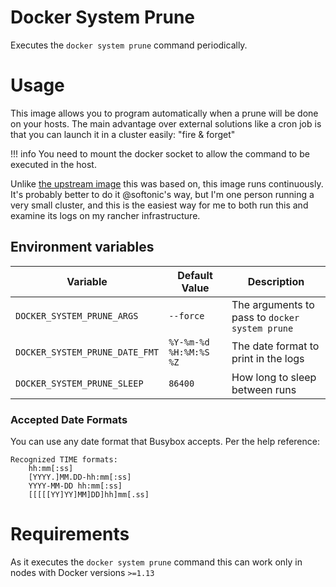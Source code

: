 # Docker System Prune

Executes the `docker system prune` command periodically.

# Usage

This image allows you to program automatically when a prune will be done on your hosts. The main advantage over external solutions like a cron job is that you can launch it in a cluster easily: "fire & forget"

!!! info
         You need to mount the docker socket to allow the command to be executed in the host.

Unlike [the upstream image](/softonic/docker-system-prune) this was based on, this image runs continuously. It's probably better to do it @softonic's way, but I'm one person running a very small cluster, and this is the easiest way for me to both run this and examine its logs on my rancher infrastructure.

## Environment variables

| Variable | Default Value | Description |
|----------|---------------|-------------|
| `DOCKER_SYSTEM_PRUNE_ARGS` | `--force` | The arguments to pass to `docker system prune` |
| `DOCKER_SYSTEM_PRUNE_DATE_FMT` | `%Y-%m-%d %H:%M:%S %Z` | The date format to print in the logs |
| `DOCKER_SYSTEM_PRUNE_SLEEP` | `86400` | How long to sleep between runs |

### Accepted Date Formats

You can use any date format that Busybox accepts. Per the help reference:

    Recognized TIME formats:
        hh:mm[:ss]
        [YYYY.]MM.DD-hh:mm[:ss]
        YYYY-MM-DD hh:mm[:ss]
        [[[[[YY]YY]MM]DD]hh]mm[.ss]

# Requirements

As it executes the `docker system prune` command this can work only in nodes with Docker versions `>=1.13`

